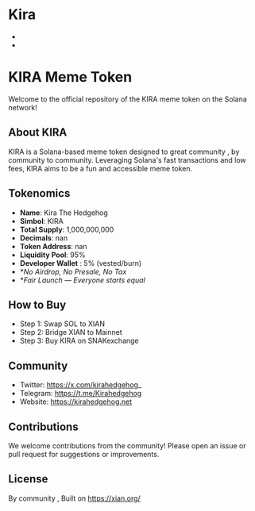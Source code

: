 # Kira
-
-
# KIRA Meme Token
Welcome to the official repository of the KIRA meme token on the Solana network!


## About KIRA
KIRA is a Solana-based meme token designed to great community , by community to community. Leveraging Solana's fast transactions and low fees, KIRA aims to be a fun and accessible meme token.



## Tokenomics
- **Name**: Kira The Hedgehog
- **Simbol**: KIRA
- **Total Supply**: 1,000,000,000
- **Decimals**: nan
- **Token Address**: nan
- **Liquidity Pool**: 95%
- **Developer Wallet** : 5% (vested/burn)
- **No Airdrop, No Presale, No Tax*
- **Fair Launch — Everyone starts equal*

## How to Buy

- Step 1: Swap SOL to XIAN
- Step 2: Bridge XIAN to Mainnet
- Step 3: Buy KIRA on SNAKexchange 



## Community

- Twitter: https://x.com/kirahedgehog_
- Telegram: https://t.me/Kirahedgehog
- Website: https://kirahedgehog.net

## Contributions
We welcome contributions from the community! Please open an issue or pull request for suggestions or improvements.



## License
By community , Built on https://xian.org/ 

